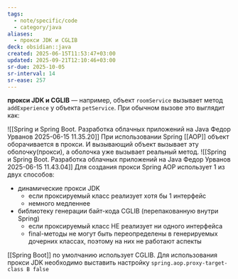```yaml
---
tags:
  - note/specific/code
  - category/java
aliases:
  - прокси JDK и CGLIB
deck: obsidian::java
created: 2025-06-15T11:53:47+03:00
updated: 2025-09-21T12:10:46+03:00
sr-due: 2025-10-05
sr-interval: 14
sr-ease: 257
---
```


**прокси JDK и CGLIB**
—
например, объект `roomService` вызывает метод `addExperience` у объекта `petService`. При обычном вызове это выглядит как:

![[Spring и Spring Boot. Разработка облачных приложений на Java Федор Урванов 2025-06-15 11.35.20]]
При использовании Spring [[AOP]] объект оборачивается в прокси. И вызывающий объект вызывает эту оболочку(прокси), а оболочка уже вызывает реальный метод.
![[Spring и Spring Boot. Разработка облачных приложений на Java Федор Урванов 2025-06-15 11.43.04]]
Для создания прокси Spring AOP использует 1 из двух способов:
- динамические прокси JDK
	- если проксируемый класс реализует хотя бы 1 интерфейс
	- немного медленнее
- библиотеку генерации байт-кода CGLIB (перепакованную внутри Spring)
	- если проксируемый класс НЕ реализует ни одного интерфейса
	- final-методы не могут быть переопределены в генерируемых дочерних классах, поэтому на них не работают аспекты

[[Spring Boot]] по умолчанию использует CGLIB. Для использования прокси JDK необходимо выставить настройку `spring.aop.proxy-target-class B false`
